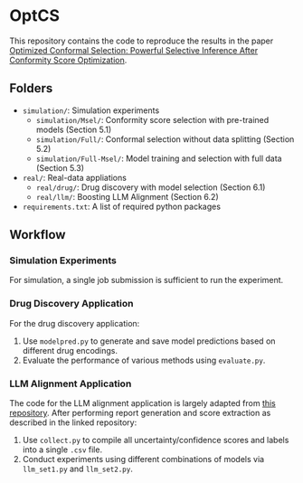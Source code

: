 # OptCS

This repository contains the code to reproduce the results in the paper [Optimized Conformal Selection: Powerful Selective Inference After Conformity Score Optimization](https://arxiv.org/abs/2411.17983).

## Folders

- `simulation/`: Simulation experiments
    - `simulation/Msel/`: Conformity score selection with pre-trained models (Section 5.1)
    - `simulation/Full/`: Conformal selection without data splitting (Section 5.2)
    - `simulation/Full-Msel/`: Model training and selection with full data (Section 5.3)
- `real/`: Real-data appliations
    - `real/drug/`: Drug discovery with model selection (Section 6.1)
    - `real/llm/`: Boosting LLM Alignment (Section 6.2)
- `requirements.txt`: A list of required python packages

## Workflow

### Simulation Experiments

For simulation, a single job submission is sufficient to run the experiment.

### Drug Discovery Application

For the drug discovery application:
1. Use `modelpred.py` to generate and save model predictions based on different drug encodings.
2. Evaluate the performance of various methods using `evaluate.py`.

### LLM Alignment Application

The code for the LLM alignment application is largely adapted from [this repository](https://github.com/yugjerry/conformal-alignment). After performing report generation and score extraction as described in the linked repository:
1. Use `collect.py` to compile all uncertainty/confidence scores and labels into a single `.csv` file.
2. Conduct experiments using different combinations of models via `llm_set1.py` and `llm_set2.py`.
